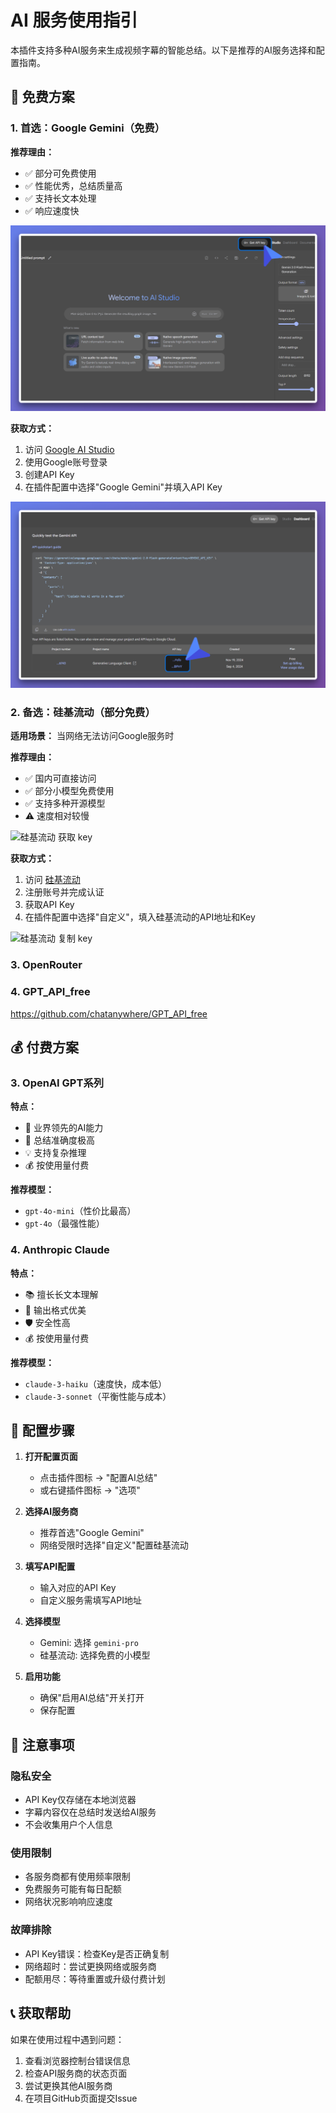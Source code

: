 # AI 服务使用指引

本插件支持多种AI服务来生成视频字幕的智能总结。以下是推荐的AI服务选择和配置指南。

## 🌟 免费方案

### 1. 首选：Google Gemini（免费）

**推荐理由：**
- ✅ 部分可免费使用
- ✅ 性能优秀，总结质量高
- ✅ 支持长文本处理
- ✅ 响应速度快

![Google AI Studio 获取 key](./google.jpg)

**获取方式：**
1. 访问 [Google AI Studio](https://aistudio.google.com/)
2. 使用Google账号登录
3. 创建API Key
4. 在插件配置中选择"Google Gemini"并填入API Key

![Google AI Studio 复制 key](./google-key.jpg)


### 2. 备选：硅基流动（部分免费）

**适用场景：** 当网络无法访问Google服务时

**推荐理由：**
- ✅ 国内可直接访问
- ✅ 部分小模型免费使用
- ✅ 支持多种开源模型
- ⚠️ 速度相对较慢

![硅基流动 获取 key](./silicon.jpg)

**获取方式：**
1. 访问 [硅基流动](https://cloud.siliconflow.cn/)
2. 注册账号并完成认证
3. 获取API Key
4. 在插件配置中选择"自定义"，填入硅基流动的API地址和Key

![硅基流动 复制 key](./silicon-key.jpg)

### 3. OpenRouter

### 4. GPT_API_free

https://github.com/chatanywhere/GPT_API_free

## 💰 付费方案

### 3. OpenAI GPT系列

**特点：**
- 🚀 业界领先的AI能力
- 🎯 总结准确度极高
- 💡 支持复杂推理
- 💰 按使用量付费

**推荐模型：**
- `gpt-4o-mini`（性价比最高）
- `gpt-4o`（最强性能）

### 4. Anthropic Claude

**特点：**
- 📚 擅长长文本理解
- 🎨 输出格式优美
- 🛡️ 安全性高
- 💰 按使用量付费

**推荐模型：**
- `claude-3-haiku`（速度快，成本低）
- `claude-3-sonnet`（平衡性能与成本）

## 🔧 配置步骤

1. **打开配置页面**
   - 点击插件图标 → "配置AI总结"
   - 或右键插件图标 → "选项"

2. **选择AI服务商**
   - 推荐首选"Google Gemini"
   - 网络受限时选择"自定义"配置硅基流动

3. **填写API配置**
   - 输入对应的API Key
   - 自定义服务需填写API地址

4. **选择模型**
   - Gemini: 选择 `gemini-pro`
   - 硅基流动: 选择免费的小模型

5. **启用功能**
   - 确保"启用AI总结"开关打开
   - 保存配置

## 🚨 注意事项

### 隐私安全
- API Key仅存储在本地浏览器
- 字幕内容仅在总结时发送给AI服务
- 不会收集用户个人信息

### 使用限制

- 各服务商都有使用频率限制
- 免费服务可能有每日配额
- 网络状况影响响应速度

### 故障排除
- API Key错误：检查Key是否正确复制
- 网络超时：尝试更换网络或服务商
- 配额用尽：等待重置或升级付费计划

## 📞 获取帮助

如果在使用过程中遇到问题：
1. 查看浏览器控制台错误信息
2. 检查API服务商的状态页面
3. 尝试更换其他AI服务商
4. 在项目GitHub页面提交Issue
